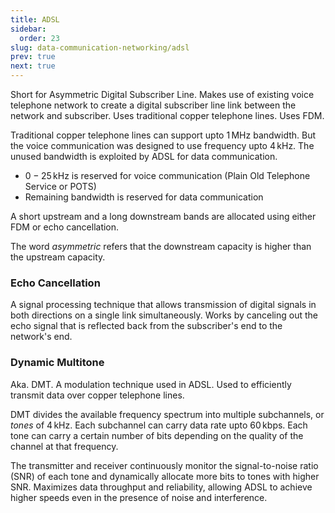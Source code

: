 ```yaml
---
title: ADSL
sidebar:
  order: 23
slug: data-communication-networking/adsl
prev: true
next: true
---
```


Short for Asymmetric Digital Subscriber Line. Makes use of existing voice telephone network to create a digital subscriber line link between the network and subscriber. Uses traditional copper telephone lines. Uses FDM.

Traditional copper telephone lines can support upto $1\,\text{MHz}$ bandwidth. But the voice communication was designed to use frequency upto $4\,\text{kHz}$. The unused bandwidth is exploited by ADSL for data communication.
- $0 - 25\, \text{kHz}$ is reserved for voice communication (Plain Old Telephone Service or POTS)
- Remaining bandwidth is reserved for data communication

A short upstream and a long downstream bands are allocated using either FDM or echo cancellation.

The word _asymmetric_ refers that the downstream capacity is higher than the upstream capacity.

### Echo Cancellation

A signal processing technique that allows transmission of digital signals in both directions on a single link simultaneously. Works by canceling out the echo signal that is reflected back from the subscriber's end to the network's end.

### Dynamic Multitone

Aka. DMT. A modulation technique used in ADSL. Used to efficiently transmit data over copper telephone lines.

DMT divides the available frequency spectrum into multiple subchannels, or _tones_ of $4\,\text{kHz}$. Each subchannel can carry data rate upto $60\,\text{kbps}$. Each tone can carry a certain number of bits depending on the quality of the channel at that frequency.

The transmitter and receiver continuously monitor the signal-to-noise ratio (SNR) of each tone and dynamically allocate more bits to tones with higher SNR. Maximizes data throughput and reliability, allowing ADSL to achieve higher speeds even in the presence of noise and interference.
